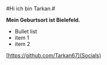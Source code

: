 #Hi ich bin Tarkan.#

**Mein Geburtsort ist Bielefeld.**

- Bullet list
- item 1
- item 2

[https://github.com/Tarkan67](Socials)

